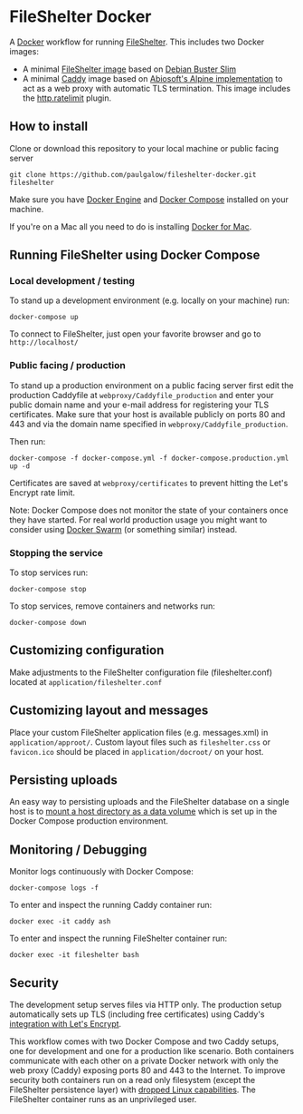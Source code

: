 # FileShelter Docker

A [Docker][1] workflow for running [FileShelter][2]. This includes two Docker images:

-   A minimal [FileShelter image][3] based on [Debian Buster Slim][4]
-   A minimal [Caddy][5] image based on [Abiosoft's Alpine implementation][6] to act as a web proxy with automatic TLS termination. This image includes the [http.ratelimit][7] plugin.

[1]: https://docker.com
[2]: https://github.com/epoupon/fileshelter
[3]: https://hub.docker.com/r/paulgalow/fileshelter/
[4]: https://hub.docker.com/_/debian/
[5]: https://hub.docker.com/r/paulgalow/caddy/
[6]: https://github.com/abiosoft/caddy-docker
[7]: https://caddyserver.com/docs/http.ratelimit

## How to install

Clone or download this repository to your local machine or public facing server
```
git clone https://github.com/paulgalow/fileshelter-docker.git fileshelter
```

Make sure you have [Docker Engine][8] and [Docker Compose][9] installed on your machine.

If you're on a Mac all you need to do is installing [Docker for Mac][10].

[8]: https://docs.docker.com/engine/installation/
[9]: https://github.com/docker/compose/releases
[10]: https://docs.docker.com/docker-for-mac/install/

## Running FileShelter using Docker Compose

### Local development / testing
To stand up a development environment (e.g. locally on your machine) run:
```
docker-compose up
```
To connect to FileShelter, just open your favorite browser and go to `http://localhost/`

### Public facing / production
To stand up a production environment on a public facing server first edit the production Caddyfile at `webproxy/Caddyfile_production` and enter your public domain name and your e-mail address for registering your TLS certificates. Make sure that your host is available publicly on ports 80 and 443 and via the domain name specified in `webproxy/Caddyfile_production`.

Then run:
```
docker-compose -f docker-compose.yml -f docker-compose.production.yml up -d
```

Certificates are saved at `webproxy/certificates` to prevent hitting the Let's Encrypt rate limit.

Note: Docker Compose does not monitor the state of your containers once they have started. For real world production usage you might want to consider using [Docker Swarm][11] (or something similar) instead.

[11]: https://docs.docker.com/engine/swarm/

### Stopping the service

To stop services run:
```
docker-compose stop
```

To stop services, remove containers and networks run:
```
docker-compose down
```

## Customizing configuration

Make adjustments to the FileShelter configuration file (fileshelter.conf) located at `application/fileshelter.conf`

## Customizing layout and messages

Place your custom FileShelter application files (e.g. messages.xml) in `application/approot/`. Custom layout files such as `fileshelter.css` or `favicon.ico` should be placed in `application/docroot/` on your host.

## Persisting uploads

An easy way to persisting uploads and the FileShelter database on a single host is to [mount a host directory as a data volume][12] which is set up in the Docker Compose production environment.

[12]: https://docs.docker.com/compose/compose-file/#volumes

## Monitoring / Debugging

Monitor logs continuously with Docker Compose:
```
docker-compose logs -f
```

To enter and inspect the running Caddy container run:
```
docker exec -it caddy ash
```

To enter and inspect the running FileShelter container run:
```
docker exec -it fileshelter bash
```

## Security

The development setup serves files via HTTP only. The production setup automatically sets up TLS (including free certificates) using Caddy's [integration with Let's Encrypt][13].

This workflow comes with two Docker Compose and two Caddy setups, one for development and one for a production like scenario. Both containers communicate with each other on a private Docker network with only the web proxy (Caddy) exposing ports 80 and 443 to the Internet. To improve security both containers run on a read only filesystem (except the FileShelter persistence layer) with [dropped Linux capabilities][14]. The FileShelter container runs as an unprivileged user.

[13]: https://caddyserver.com/docs/automatic-https
[14]: http://rhelblog.redhat.com/2016/10/17/secure-your-containers-with-this-one-weird-trick/
